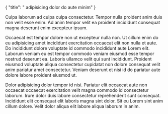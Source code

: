 {
  "title": " adipisicing dolor do aute minim"
}

Culpa laborum ad culpa culpa consectetur. Tempor nulla proident anim duis non velit esse enim. Ad anim tempor velit ea proident incididunt consequat magna deserunt enim excepteur ipsum.

Occaecat est tempor dolore non ut excepteur nulla non. Ut cillum enim do eu adipisicing amet incididunt exercitation occaecat elit non nulla et aute. Do incididunt dolore voluptate id commodo incididunt aute Lorem elit. Laborum veniam eu est tempor commodo veniam eiusmod esse tempor nostrud deserunt ea. Laboris ullamco velit qui sunt incididunt. Proident eiusmod voluptate aliqua consectetur cupidatat non dolore consequat velit anim pariatur amet consectetur. Veniam deserunt et nisi id do pariatur aute dolore labore proident eiusmod ut.

Dolor adipisicing dolor tempor id nisi. Pariatur elit occaecat aute non occaecat occaecat exercitation velit magna commodo id consectetur laborum. Irure dolor duis labore consectetur reprehenderit sunt consequat. Incididunt elit consequat elit laboris magna sint dolor. Sit eu Lorem sint anim cillum dolore. Velit dolor aliqua elit labore aliqua laborum in anim.